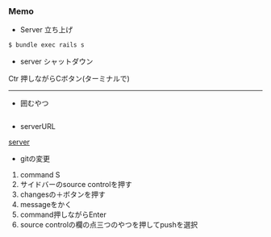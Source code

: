 ### Memo
- Server 立ち上げ

```bash
$ bundle exec rails s
```

- server シャットダウン

Ctr 押しながらCボタン(ターミナルで)

---

- 囲むやつ
```bash
```

- serverURL

[server](http://localhost:3000/)

- gitの変更

1. command S
2. サイドバーのsource controlを押す
3. changesの＋ボタンを押す
4. messageをかく
5. command押しながらEnter
6. source controlの欄の点三つのやつを押してpushを選択
